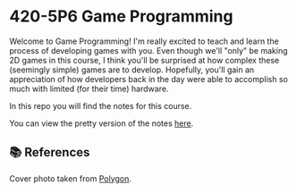 # 420-5P6 Game Programming

Welcome to Game Programming! I'm really excited to teach and learn the process of developing games with you. Even though we'll "only" be making 2D games in this course, I think you'll be surprised at how complex these (seemingly simple) games are to develop. Hopefully, you'll gain an appreciation of how developers back in the day were able to accomplish so much with limited (for their time) hardware.

In this repo you will find the notes for this course.

You can view the pretty version of the notes [here](https://jac-cs-game-programming-f21.github.io/main).

## 📚 References

Cover photo taken from [Polygon](https://www.polygon.com/2018/6/22/17488470/super-smash-bros-ultimate-release-date-nintendo-switch-characters).

